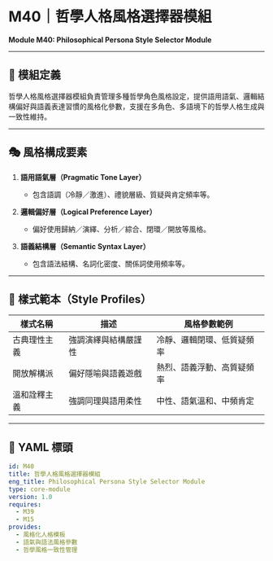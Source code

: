 # M40｜哲學人格風格選擇器模組  
**Module M40: Philosophical Persona Style Selector Module**

---

## 📌 模組定義

哲學人格風格選擇器模組負責管理多種哲學角色風格設定，提供語用語氣、邏輯結構偏好與語義表達習慣的風格化參數，支援在多角色、多語境下的哲學人格生成與一致性維持。

---

## 🎭 風格構成要素

1. **語用語氣層（Pragmatic Tone Layer）**  
   - 包含語調（冷靜／激進）、禮貌層級、質疑與肯定頻率等。

2. **邏輯偏好層（Logical Preference Layer）**  
   - 偏好使用歸納／演繹、分析／綜合、閉環／開放等風格。

3. **語義結構層（Semantic Syntax Layer）**  
   - 包含語法結構、名詞化密度、關係詞使用頻率等。

---

## 🔧 樣式範本（Style Profiles）

| 樣式名稱 | 描述 | 風格參數範例 |
|----------|------|----------------|
| 古典理性主義 | 強調演繹與結構嚴謹性 | 冷靜、邏輯閉環、低質疑頻率 |
| 開放解構派 | 偏好隱喻與語義遊戲 | 熱烈、語義浮動、高質疑頻率 |
| 溫和詮釋主義 | 強調同理與語用柔性 | 中性、語氣溫和、中頻肯定 |

---

## 📂 YAML 標頭

```yaml
id: M40
title: 哲學人格風格選擇器模組
eng_title: Philosophical Persona Style Selector Module
type: core-module
version: 1.0
requires:
  - M39
  - M15
provides:
  - 風格化人格模板
  - 語氣與語法風格參數
  - 哲學風格一致性管理


